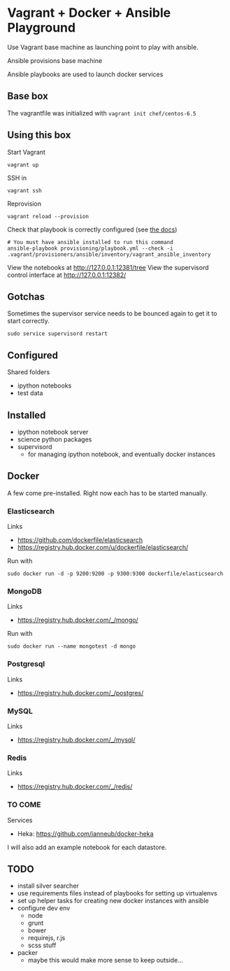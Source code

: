 # Vagrant + Docker + Ansible Playground

Use Vagrant base machine as launching point to play with ansible.

Ansible provisions base machine

Ansible playbooks are used to launch docker services

## Base box

The vagrantfile was initialized with `vagrant init chef/centos-6.5`

## Using this box

Start Vagrant

    vagrant up

SSH in

    vagrant ssh

Reprovision

    vagrant reload --provision

Check that playbook is correctly configured (see [the docs](http://docs.ansible.com/playbooks_checkmode.html))

    # You must have ansible installed to run this command
    ansible-playbook provisioning/playbook.yml --check -i .vagrant/provisioners/ansible/inventory/vagrant_ansible_inventory


View the notebooks at http://127.0.0.1:12381/tree
View the supervisord control interface at http://127.0.0.1:12382/


## Gotchas

Sometimes the supervisor service needs to be bounced again to get it to start correctly.

    sudo service supervisord restart

## Configured

Shared folders

- ipython notebooks
- test data

## Installed

- ipython notebook server
- science python packages
- supervisord
    - for managing ipython notebook, and eventually docker instances

## Docker

A few come pre-installed.  Right now each has to be started manually.


### Elasticsearch

Links
* https://github.com/dockerfile/elasticsearch
* https://registry.hub.docker.com/u/dockerfile/elasticsearch/

Run with

    sudo docker run -d -p 9200:9200 -p 9300:9300 dockerfile/elasticsearch

### MongoDB

Links
* https://registry.hub.docker.com/_/mongo/

Run with

    sudo docker run --name mongotest -d mongo

### Postgresql

Links
* https://registry.hub.docker.com/_/postgres/

### MySQL

Links
* https://registry.hub.docker.com/_/mysql/


### Redis

Links
* https://registry.hub.docker.com/_/redis/


### TO COME

Services
* Heka: https://github.com/ianneub/docker-heka


I will also add an example notebook for each datastore.


## TODO

- install silver searcher
- use requirements files instead of playbooks for setting up virtualenvs
- set up helper tasks for creating new docker instances with ansible
- configure dev env
    - node
    - grunt
    - bower
    - requirejs, r.js
    - scss stuff
- packer
    - maybe this would make more sense to keep outside...

